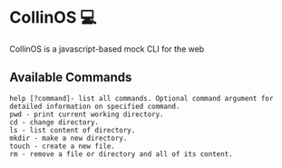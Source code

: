 # CollinOS :computer:
CollinOS is a javascript-based mock CLI for the web
## Available Commands
```
help [?command]- list all commands. Optional command argument for detailed information on specified command.
pwd - print current working directory.
cd - change directory.
ls - list content of directory.
mkdir - make a new directory.
touch - create a new file.
rm - remove a file or directory and all of its content.
```
